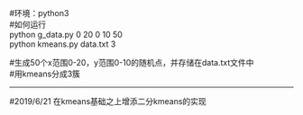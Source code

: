 #环境：python3  
#如何运行  
python g_data.py 0 20 0 10 50     
python kmeans.py data.txt 3  

#生成50个x范围0-20，y范围0-10的随机点，并存储在data.txt文件中  
#用kmeans分成3簇

------------------------
#2019/6/21 在kmeans基础之上增添二分kmeans的实现
